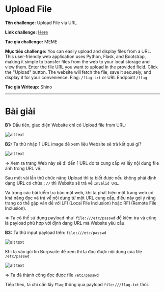 # Upload File

**Tên challenge:** Upload File via URL

**Link challenge:** [Here](https://battle.cookiearena.org/challenges/web/upload-file-via-url)

**Tác giả challenge:** MEME

**Mục tiêu challenge:** You can easily upload and display files from a URL. This user-friendly web application uses Python, Flask, and Bootstrap, making it simple to transfer files from the web to your local storage and view them. Enter the file URL you want to upload in the provided field. Click the "Upload" button. The website will fetch the file, save it securely, and display it for your convenience. Flag: `/flag.txt` or URL Endpoint `/flag`

**Tác giả Writeup:** Shino

---

# Bài giải

**B1:** Đầu tiên, giao diện Website chỉ có Upload file from URL:

![alt text](image.png)

**B2:** Ta thử nhập 1 URL image để xem liệu Website sẽ trả kết quả gì?

![alt text](image-1.png)

=> Xem ra trang Web này sẽ đi đến 1 URL do ta cung cấp và lấy nội dung file ảnh trong URL về.

Sau một vài lần thử chức năng Upload thì ta biết được nếu không phải định dạng URL có chứa `://` thì Website sẽ trả về `Invalid URL`.

Và trong các bài kiểm tra bảo mật web, khi ta phát hiện một trang web có khả năng đọc và trả về nội dung từ một URL cung cấp, điều này gợi ý rằng trang có thể gặp vấn đề với LFI (Local File Inclusion) hoặc RFI (Remote File Inclusion).

=> Ta có thể sử dụng payload như: `file:///etc/passwd` để kiểm tra và cũng là payload phù hợp với định dạng URL mà Website yêu cầu.

**B3:** Ta thử input payload trên: `file:///etc/passwd`

![alt text](image-1.png)

Khi ta vào gói tin Burpsuite để xem thì ta đọc được nội dung của file `/etc/passwd`

![alt text](image-2.png)

=> Ta đã thành công đọc được file `/etc/passwd`

Tiếp theo, ta chỉ cần lấy `Flag` thông qua payload `file:///flag.txt` thôi.